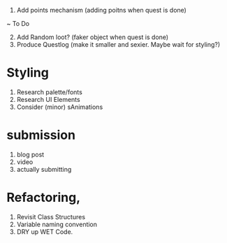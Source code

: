 1. Add points mechanism (adding poitns when quest is done)

~ To Do

2. Add Random loot? (faker object when quest is done)
3. Produce Questlog (make it smaller and sexier. Maybe wait for styling?)
<!-- 4. Daily Quests (limit, random show of activites to choose from) -->


# Styling 

1. Research palette/fonts
2. Research UI Elements
3. Consider (minor) sAnimations

# submission

1. blog post 
2. video
3. actually submitting

# Refactoring, 

1. Revisit Class Structures
2. Variable naming convention
3. DRY up WET Code. 
